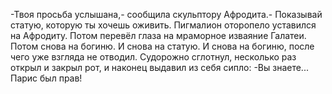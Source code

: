  -Твоя просьба услышана,- сообщила скульптору Афродита.- Показывай статую, которую ты хочешь оживить.
Пигмалион оторопело уставился на Афродиту. Потом перевёл глаза на мраморное изваяние Галатеи. Потом снова на богиню. И снова на статую. И снова на богиню, после чего уже взгляда не отводил. Судорожно сглотнул, несколько раз открыл и закрыл рот, и наконец выдавил из себя сипло:
-Вы знаете... Парис был прав!    